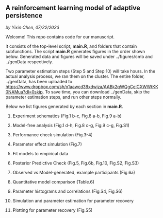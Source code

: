 ## A reinforcement learning model of adaptive persistence

*by Yixin Chen, 07/22/2023*

Welcome! This repo contains code for our manuscript. 

It consists of the top-level script, **main.R**, and folders that contain subfunctions. The script **main.R** generates figures in the order shown below. Generated data and figures will be saved under ../figures/cmb and ../genData respectively. 

Two parameter estimation steps (Step 5 and Step 10) will take hours. In the actual analysis process, we ran them on the cluster. The entire folder, ../genData, has been uploaded to https://www.dropbox.com/sh/o1aawcd38xdwjza/AABk2qWQgCelCXWWtKK0NAMua?dl=0skip. To save time, you can download ../genData, skip the parameter estimation steps, and run other steps normally. 

Below we list figures generated by each section in **main.R**.

1. Experiment schematics (Fig.1 b-c, Fig.8 a-b, Fig.9 a-b)

2. Model-free analysis (Fig.1 d-h, Fig.8 c-g, Fig.9 c-g, Fig.S1) 

3. Performance check simulation (Fig.3-4) 

4. Parameter effect simulation (Fig.7)

5. Fit models to empirical data 

6. Posterior Predictive Check (Fig.5, Fig.6b, Fig.10, Fig.S2, Fig.S3) 

7. Observed vs Model-generated, example participants (Fig.6a)

8. Quantitative model comparison (Table.6)

9. Parameter histograms and correlations (Fig.S4, Fig.S6)

10. Simulation and parameter estimation for parameter recovery

11. Plotting for parameter recovery (Fig.S5)
